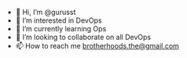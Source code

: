 - 👋 Hi, I’m @gurusst
- 👀 I’m interested in DevOps
- 🌱 I’m currently learning Ops
- 💞️ I’m looking to collaborate on all DevOps
- 📫 How to reach me brotherhoods.the@gmail.com

<!---
gurusst/gurusst is a ✨ special ✨ repository because its `README.md` (this file) appears on your GitHub profile.
You can click the Preview link to take a look at your changes.
--->
